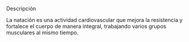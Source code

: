 Descripción

La natación es una actividad cardiovascular que mejora la resistencia y fortalece el cuerpo de manera integral, trabajando varios grupos musculares al mismo tiempo.

